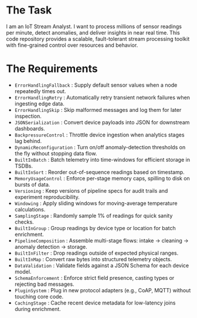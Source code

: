 # The Task

I am an IoT Stream Analyst. I want to process millions of sensor readings per minute, detect anomalies, and deliver insights in near real time. This code repository provides a scalable, fault-tolerant stream processing toolkit with fine-grained control over resources and behavior.

# The Requirements

* `ErrorHandlingFallback` : Supply default sensor values when a node repeatedly times out.  
* `ErrorHandlingRetry` : Automatically retry transient network failures when ingesting edge data.  
* `ErrorHandlingSkip` : Skip malformed messages and log them for later inspection.  
* `JSONSerialization` : Convert device payloads into JSON for downstream dashboards.  
* `BackpressureControl` : Throttle device ingestion when analytics stages lag behind.  
* `DynamicReconfiguration` : Turn on/off anomaly-detection thresholds on the fly without stopping data flow.  
* `BuiltInBatch` : Batch telemetry into time-windows for efficient storage in TSDBs.  
* `BuiltInSort` : Reorder out-of-sequence readings based on timestamp.  
* `MemoryUsageControl` : Enforce per-stage memory caps, spilling to disk on bursts of data.  
* `Versioning` : Keep versions of pipeline specs for audit trails and experiment reproducibility.  
* `Windowing` : Apply sliding windows for moving-average temperature calculations.  
* `SamplingStage` : Randomly sample 1% of readings for quick sanity checks.  
* `BuiltInGroup` : Group readings by device type or location for batch enrichment.  
* `PipelineComposition` : Assemble multi-stage flows: intake → cleaning → anomaly detection → storage.  
* `BuiltInFilter` : Drop readings outside of expected physical ranges.  
* `BuiltInMap` : Convert raw bytes into structured telemetry objects.  
* `DataValidation` : Validate fields against a JSON Schema for each device model.  
* `SchemaEnforcement` : Enforce strict field presence, casting types or rejecting bad messages.  
* `PluginSystem` : Plug in new protocol adapters (e.g., CoAP, MQTT) without touching core code.  
* `CachingStage` : Cache recent device metadata for low-latency joins during enrichment.  
